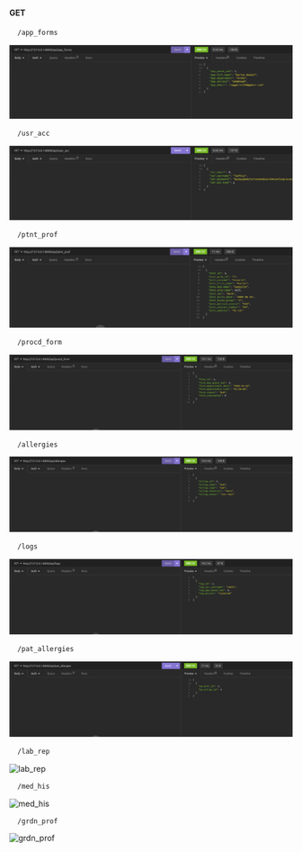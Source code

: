 #### GET

```bash
  /app_forms
```
![app_forms](screenshots/get-app_forms.png)

```bash
  /usr_acc
```
![useer_acc](screenshots/get-user_acc.png)

```bash
  /ptnt_prof
```
![ptnt_prof](screenshots/get-ptnt_prof.png)

```bash
  /procd_form
```
![procd_form](screenshots/get-procd_form.png)

```bash
  /allergies
```
![allergies](screenshots/get-allergies.png)

```bash
  /logs
```
![logs](screenshots/get-logs.png)

```bash
  /pat_allergies
```
![pat_allergies](screenshots/get-pa_pat_allergies.png)

```bash
  /lab_rep
```
![lab_rep](screenshots/get-pa_lab_rep.png)

```bash
  /med_his
```
![med_his](screenshots/get-pa_med_his.png)

```bash
  /grdn_prof
```
![grdn_prof](screenshots/get-pa_grdn_prof.png)